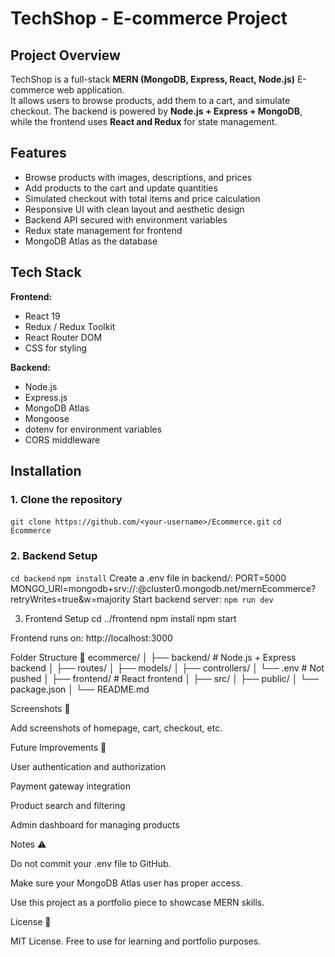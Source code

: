 # TechShop - E-commerce Project

## Project Overview
TechShop is a full-stack **MERN (MongoDB, Express, React, Node.js)** E-commerce web application.  
It allows users to browse products, add them to a cart, and simulate checkout. The backend is powered by **Node.js + Express + MongoDB**, while the frontend uses **React and Redux** for state management.

## Features
- Browse products with images, descriptions, and prices
- Add products to the cart and update quantities
- Simulated checkout with total items and price calculation
- Responsive UI with clean layout and aesthetic design
- Backend API secured with environment variables
- Redux state management for frontend
- MongoDB Atlas as the database

## Tech Stack
**Frontend:**
- React 19
- Redux / Redux Toolkit
- React Router DOM
- CSS for styling

**Backend:**
- Node.js
- Express.js
- MongoDB Atlas
- Mongoose
- dotenv for environment variables
- CORS middleware

## Installation
### 1. Clone the repository
`git clone https://github.com/<your-username>/Ecommerce.git`
`cd Ecommerce`
### 2. Backend Setup
`cd backend`
`npm install`
Create a .env file in backend/:
PORT=5000
MONGO_URI=mongodb+srv://<username>:<password>@cluster0.mongodb.net/mernEcommerce?retryWrites=true&w=majority
Start backend server:
`npm run dev`

3. Frontend Setup
cd ../frontend
npm install
npm start


Frontend runs on: http://localhost:3000

Folder Structure 📂
ecommerce/
│
├── backend/          # Node.js + Express backend
│   ├── routes/
│   ├── models/
│   ├── controllers/
│   └── .env          # Not pushed
│
├── frontend/         # React frontend
│   ├── src/
│   ├── public/
│   └── package.json
│
└── README.md

Screenshots 📸

Add screenshots of homepage, cart, checkout, etc.

Future Improvements 🌟

User authentication and authorization

Payment gateway integration

Product search and filtering

Admin dashboard for managing products

Notes ⚠️

Do not commit your .env file to GitHub.

Make sure your MongoDB Atlas user has proper access.

Use this project as a portfolio piece to showcase MERN skills.

License 📄

MIT License. Free to use for learning and portfolio purposes.
